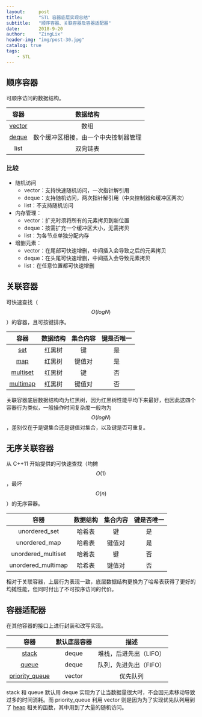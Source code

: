 ```yaml
---
layout:     post
title:      "STL 容器底层实现总结"
subtitle:   "顺序容器、关联容器及容器适配器"
date:       2018-9-20
author:     "ZingLix"
header-img: "img/post-30.jpg"
catalog: true
tags:
    - STL
---
```


## 顺序容器

可顺序访问的数据结构。

|容器|数据结构|
|:---:|:---:|
|[vector](/2018/04/19/STL-Vector/)|数组|
|[deque](/2018/05/07/STL-deque/)|数个缓冲区相接，由一个中央控制器管理|
|list|双向链表|

### 比较

- 随机访问
    - vector：支持快速随机访问，一次指针解引用
    - deque：支持随机访问，两次指针解引用（中央控制器和缓冲区两次）
    - list：不支持随机访问
- 内存管理：
    - vector：扩充时须将所有的元素拷贝到新位置
    - deque：按需扩充一个缓冲区大小，无需拷贝
    - list：为各节点单独分配内存
- 增删元素：
    - vector：在尾部可快速增删，中间插入会导致之后的元素拷贝
    - deque：在头尾可快速增删，中间插入会导致元素拷贝
    - list：在任意位置都可快速增删

## 关联容器

可快速查找（ $$O(logN)$$ ）的容器，且可按键排序。

|容器|数据结构|集合内容|键是否唯一|
|:---:|:---:|:---:|:---:|
|[set](/2018/09/27/STL-set&map/)|红黑树|键|是|
|[map](/2018/09/27/STL-set&map/)|红黑树|键值对|是|
|[multiset](/2018/09/27/STL-set&map/)|红黑树|键|否|
|[multimap](/2018/09/27/STL-set&map/)|红黑树|键值对|否|

关联容器底层数据结构均为红黑树，因为红黑树性能平均下来最好，也因此这四个容器行为类似，一般操作时间复杂度一般均为 $$O(logN)$$，差别仅在于是键集合还是键值对集合，以及键是否可重复。

## 无序关联容器

从 C++11 开始提供的可快速查找（均摊 $$O(1)$$，最坏 $$O(n)$$ ）的无序容器。

|容器|数据结构|集合内容|键是否唯一|
|:---:|:---:|:---:|:---:|
|unordered_set|哈希表|键|是|
|unordered_map|哈希表|键值对|是|
|unordered_multiset|哈希表|键|否|
|unordered_multimap|哈希表|键值对|否|

相对于关联容器，上层行为表现一致，底层数据结构更换为了哈希表获得了更好的均摊性能，但同时付出了不可按序访问的代价。

## 容器适配器

在其他容器的接口上进行封装和改写实现。

|容器|默认底层容器|描述|
|:---:|:---:|:---:|
|[stack](/2018/05/08/STL-stack/)|deque|堆栈，后进先出（LIFO）|
|[queue](/2018/05/15/STL-queue/)|deque|队列，先进先出（FIFO）|
|[priority_queue](/2018/05/29/STL-priority_queue/)|vector|优先队列|

stack 和 queue 默认用 deque 实现为了让当数据量很大时，不会因元素移动导致过多的时间消耗。而 priority_queue 利用 vector 则是因为为了实现优先队列用到了 [heap](/2018/05/27/STL-heap/) 相关的函数，其中用到了大量的随机访问。